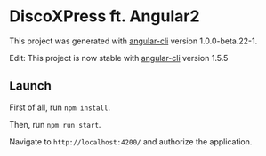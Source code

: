 # DiscoXPress ft. Angular2

This project was generated with [angular-cli](https://github.com/angular/angular-cli) version 1.0.0-beta.22-1.

Edit: This project is now stable with [angular-cli](https://github.com/angular/angular-cli) version 1.5.5

## Launch
First of all, run `npm install`.

Then, run `npm run start`. 

Navigate to `http://localhost:4200/` and authorize the application.

